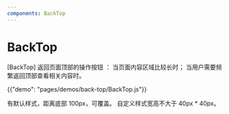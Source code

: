 ```yaml
---
components: BackTop
---
```


# BackTop

 [BackTop] 返回页面顶部的操作按钮 ：
当页面内容区域比较长时；
当用户需要频繁返回顶部查看相关内容时。

{{"demo": "pages/demos/back-top/BackTop.js"}}

有默认样式，距离底部 100px，可覆盖。 自定义样式宽高不大于 40px * 40px。

<div style = "min-height:800px"></div>